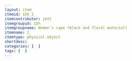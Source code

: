 ```yaml
---
layout: item
itemid: 15h_2
itemcontributor: jett
itemgroupid: 15h
itemgroupname: Women's cape (black and floral material)
itemname: 2
itemtype: physical object
shortdesc: 
categories: [  ]
tags: [  ]
---
```







